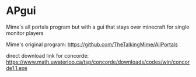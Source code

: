 # APgui
Mime's all portals program but with a gui that stays over minecraft for single monitor players

Mime's original program: https://github.com/TheTalkingMime/AllPortals

direct download link for concorde: https://www.math.uwaterloo.ca/tsp/concorde/downloads/codes/win/concorde1.1.exe

